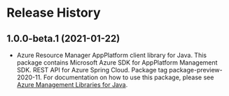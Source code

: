 # Release History

## 1.0.0-beta.1 (2021-01-22)

- Azure Resource Manager AppPlatform client library for Java. This package contains Microsoft Azure SDK for AppPlatform Management SDK. REST API for Azure Spring Cloud. Package tag package-preview-2020-11. For documentation on how to use this package, please see [Azure Management Libraries for Java](https://aka.ms/azsdk/java/mgmt).
